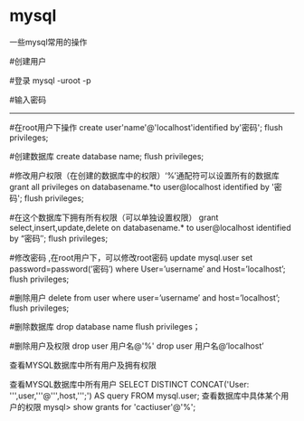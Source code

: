 # mysql
一些mysql常用的操作

#创建用户

#登录
mysql -uroot -p

#输入密码
***

#在root用户下操作
create user'name'@'localhost'identified by'密码';
flush privileges;

#创建数据库
create database name;
flush privileges;

#修改用户权限（在创建的数据库中的权限）‘%’通配符可以设置所有的数据库
grant all privileges on databasename.*to user@localhost identified by '密码';
flush privileges;

#在这个数据库下拥有所有权限（可以单独设置权限）
grant select,insert,update,delete on databasename.* to user@localhost identified by “密码″;
flush privileges;

#修改密码 ,在root用户下，可以修改root密码
update mysql.user set password=password(’密码′) where User=’username′ and Host=’localhost’;
flush privileges;

#删除用户
delete from user where user=’username′ and host=’localhost’;
flush privileges;

#删除数据库
drop database name
flush privileges；

#删除用户及权限
drop user 用户名@'%'
drop user 用户名@‘localhost’



查看MYSQL数据库中所有用户及拥有权限

查看MYSQL数据库中所有用户
 SELECT DISTINCT CONCAT('User: ''',user,'''@''',host,''';') AS query FROM mysql.user;
查看数据库中具体某个用户的权限
mysql> show grants for 'cactiuser'@'%';   






